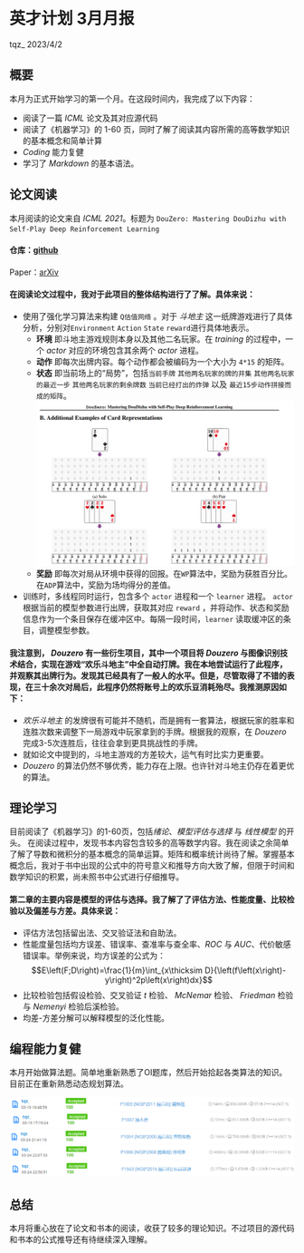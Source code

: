# **英才计划 3月月报**
tqz_ 2023/4/2
## **概要**
本月为正式开始学习的第一个月。在这段时间内，我完成了以下内容：
- 阅读了一篇 *ICML* 论文及其对应源代码
- 阅读了《机器学习》的 1-60 页，同时了解了阅读其内容所需的高等数学知识的基本概念和简单计算
-  *Coding* 能力复健
-  学习了 *Markdown* 的基本语法。
## **论文阅读**
本月阅读的论文来自 *ICML 2021*。标题为 `DouZero: Mastering DouDizhu with Self-Play Deep Reinforcement Learning`
#### 仓库：[github](https://github.com/kwai/DouZero)
Paper：[arXiv](https://arxiv.org/abs/2106.06135)
#### 在阅读论文过程中，我对于此项目的整体结构进行了了解。具体来说：
- 使用了强化学习算法来构建 `Q估值网络` 。对于 *斗地主* 这一纸牌游戏进行了具体分析，分别对`Environment` `Action` `State` `reward`进行具体地表示。
  - **环境** 即斗地主游戏规则本身以及其他二名玩家。在 *training* 的过程中，一个 *actor* 对应的环境包含其余两个 *actor* 进程。
  - **动作** 即每次出牌内容。每个动作都会被编码为一个大小为 `4*15` 的矩阵。
  - **状态** 即当前场上的“局势”，包括`当前手牌` `其他两名玩家的牌的并集` `其他两名玩家的最近一步` `其他两名玩家的剩余牌数` `当前已经打出的炸弹` 以及 `最近15步动作拼接而成的矩阵`。![Alt text](img1.png)
  - **奖励** 即每次对局从环境中获得的回报。在`WP`算法中，奖励为获胜百分比。在`ADP`算法中，奖励为场均得分的差值。
- 训练时，多线程同时运行，包含多个 `actor` 进程和一个 `learner` 进程。 `actor` 根据当前的模型参数进行出牌，获取其对应 `reward` ，并将动作、状态和奖励信息作为一个条目保存在缓冲区中。每隔一段时间，`learner` 读取缓冲区的条目，调整模型参数。
#### 我注意到， *Douzero* 有一些衍生项目，其中一个项目将 *Douzero* 与图像识别技术结合，实现在游戏“欢乐斗地主”中全自动打牌。我在本地尝试运行了此程序，并观察其出牌行为。发现其已经具有了一般人的水平。但是，尽管取得了不错的表现，在三十余次对局后，此程序仍然将账号上的欢乐豆消耗殆尽。我推测原因如下：
- *欢乐斗地主* 的发牌很有可能并不随机，而是拥有一套算法，根据玩家的胜率和连胜次数来调整下一局游戏中玩家拿到的手牌。根据我的观察，在 *Douzero* 完成3-5次连胜后，往往会拿到更具挑战性的手牌。
- 就如论文中提到的，斗地主游戏的方差较大，运气有时比实力更重要。
- *Douzero* 的算法仍然不够优秀，能力存在上限。也许针对斗地主仍存在着更优的算法。
## **理论学习**
目前阅读了《机器学习》的1-60页，包括*绪论*、*模型评估与选择* 与 *线性模型* 的开头。
在阅读过程中，发现书本内容包含较多的高等数学内容。我在阅读之余简单了解了导数和微积分的基本概念的简单运算。矩阵和概率统计尚待了解。掌握基本概念后，我对于书中出现的公式中的符号意义和推导方向大致了解，但限于时间和数学知识的积累，尚未照书中公式进行仔细推导。
#### 第二章的主要内容是模型的评估与选择。我了解了了评估方法、性能度量、比较检验以及偏差与方差。具体来说：
- 评估方法包括留出法、交叉验证法和自助法。
- 性能度量包括均方误差、错误率、查准率与查全率、*ROC* 与 *AUC*、代价敏感错误率。举例来说，均方误差的公式为：$$E\left(F;D\right)=\frac{1}{m}\int_{x\thicksim D}{\left(f\left(x\right)-y\right)^2p\left(x\right)dx}$$
- 比较检验包括假设检验、交叉验证 *t* 检验、 *McNemar* 检验、 *Friedman* 检验与 *Nemenyi* 检验后溪检验。
- 均差-方差分解可以解释模型的泛化性能。
## **编程能力复健**
本月开始做算法题。简单地重新熟悉了OI题库，然后开始拾起各类算法的知识。目前正在重新熟悉动态规划算法。

![Alt text](img2.png) ![Alt text](img3.png) ![Alt text](img4.png) ![Alt text](img5.png) ![Alt text](img6.png)
## **总结**
本月将重心放在了论文和书本的阅读，收获了较多的理论知识。不过项目的源代码和书本的公式推导还有待继续深入理解。